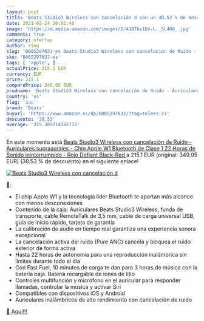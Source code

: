 ```yaml
---
layout: post
title: 'Beats Studio3 Wireless con cancelación d con un 38.53 % de descuento'
date: 2021-02-24 20:02:48
image: 'https://m.media-amazon.com/images/I/41BThv1Ds-L._SL400_.jpg'
comments: true
category: ofertas
author: ring
slug: 'B085297N3J-es Beats Studio3 Wireless con cancelación de Ruido -...'
sku: 'B085297N3J-es'
tags: [ 'apple', ]
actualPrice: 215.1 EUR
currency: EUR
price: 215.1
comparePrice: 349.95 EUR
prodname: 'Beats Studio3 Wireless con cancelación de Ruido - Auriculares supraaurales - Chip Apple W1  Bluetooth de Clase 1  22 Horas de Sonido ininterrumpido - Rojo  Defiant Black-Red '
country: 'es'
flag: '🇪🇸'
brand: 'Beats'
buyurl: 'https://www.amazon.es/dp/B085297N3J/?tag=tolees-21'
descuento: '38.53'
average: '225.305714285715'
---
```


En este momento está [Beats Studio3 Wireless con cancelación de Ruido - Auriculares supraaurales - Chip Apple W1  Bluetooth de Clase 1  22 Horas de Sonido ininterrumpido - Rojo  Defiant Black-Red ](https://www.amazon.es/dp/B085297N3J/?tag=tolees-21) a 215.1 EUR (original: 349.95 EUR) (38.53 %  de descuento) en el siguiente enlace!

[![Beats Studio3 Wireless con cancelación d](https://m.media-amazon.com/images/I/41BThv1Ds-L._SL400_.jpg)](https://www.amazon.es/dp/B085297N3J/?tag=tolees-21)

🔎:

- El chip Apple W1 y la tecnología líder Bluetooth te aportan más alcance con menos desconexiones
- Contenido de la caja: Auriculares Beats Studio3 Wireless, funda de transporte, cable RemoteTalk de 3,5 mm, cable de carga universal USB, guía de inicio rápido, tarjeta de garantía
- La calibración de audio en tiempo real garantiza una experiencia sonora excepcional
- La cancelación activa del ruido (Pure ANC) cancela y bloquea el ruido exterior de forma activa
- Hasta 22 horas de autonomía para una reproducción inalámbrica sin límites durante todo el día
- Con Fast Fuel, 10 minutos de carga te dan para 3 horas de música con la batería baja. Batería recargable de iones de litio
- Controles multifunción y micrófono en el auricular para responder llamadas, controlar la música y activar Siri
- Compatibles con dispositivos iOS y Android
- Auriculares inalámbricos de alto rendimiento con cancelación de ruido

[🛒 Aquí!!!](https://www.amazon.es/dp/B085297N3J/?tag=tolees-21)
